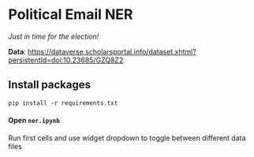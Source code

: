 # Political Email NER 

_Just in time for the election!_

**Data**: https://dataverse.scholarsportal.info/dataset.xhtml?persistentId=doi:10.23685/GZQ8Z2


## Install packages 
` pip install -r requirements.txt `


#### Open `ner.ipynb`
Run first cells and use widget dropdown to toggle between different data files 